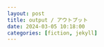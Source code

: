 ```yaml
---
layout: post
title: output / アウトプット
date: 2024-03-05 10:18:00
categories: [fiction, jekyll]
---
```

